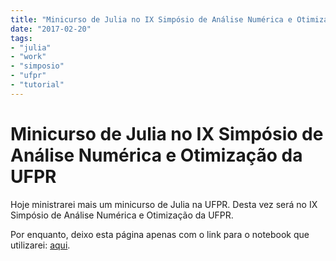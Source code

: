 ```yaml
---
title: "Minicurso de Julia no IX Simpósio de Análise Numérica e Otimização da UFPR"
date: "2017-02-20"
tags:
- "julia"
- "work"
- "simposio"
- "ufpr"
- "tutorial"
---
```


# Minicurso de Julia no IX Simpósio de Análise Numérica e Otimização da UFPR


Hoje ministrarei mais um minicurso de Julia na UFPR.
Desta vez será no IX Simpósio de Análise Numérica e Otimização da UFPR.

Por enquanto, deixo esta página apenas com o link para o notebook que utilizarei:
[aqui](https://github.com/abelsiqueira/julia-simposio2017).
